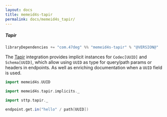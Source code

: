 ```yaml
---
layout: docs
title: memeid4s-tapir
permalink: docs/memeid4s_tapir/
---
```


##### Tapir

```scala
libraryDependencies += "com.47deg" %% "memeid4s-tapir" % "@VERSION@"
```

The [Tapir](https://tapir.softwaremill.com/en/latest/) integration provides implicit instances for `Codec[UUID]` and `Schema[UUID]`, which allow using `UUID` as 
type for query/path params or headers in endpoints. As well as enriching documentation when a `UUID` field is used.

```scala mdoc:silent
import memeid4s.UUID

import memeid4s.tapir.implicits._

import sttp.tapir._

endpoint.get.in("hello" / path[UUID])
```
